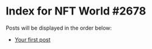 # Index for NFT World #2678
Posts will be displayed in the order below:

- [Your first post](./001-first.md)

